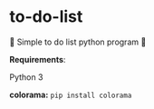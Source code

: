 # to-do-list
📝
Simple to do list python program
📝

**Requirements**:

Python 3

**colorama:**
``pip install colorama``
